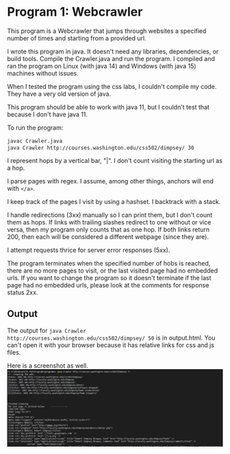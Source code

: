 # Program 1: Webcrawler

This program is a Webcrawler that jumps through websites a specified number of times and starting from a provided url.

I wrote this program in java. It doesn't need any libraries, dependencies, or build tools. Compile the Crawler.java and run the program. I compiled and ran the program on Linux (with java 14) and Windows (with java 15) machines without issues.

When I tested the program using the css labs, I couldn't compile my code. They have a very old version of java.

This program should be able to work with java 11, but I couldn't test that because I don't have java 11.

To run the program:

```
javac Crawler.java
java Crawler http://courses.washington.edu/css502/dimpsey/ 30
```

I represent hops by a vertical bar, "|". I don't count visiting the starting url as a hop.

I parse pages with regex. I assume, among other things, anchors will end with `</a>`.

I keep track of the pages I visit by using a hashset. I backtrack with a stack. 

I handle redirections (3xx) manually so I can print them, but I don't count them as hops. If links with trailing slashes redirect to one without or vice versa, then my program only counts that as one hop. If both links return 200, then each will be considered a different webpage (since they are).

I attempt requests thrice for server error responses (5xx).

The program terminates when the specified number of hobs is reached, there are no more pages to visit, or the last visited page had no embedded urls. If you want to change the program so it doesn't terminate if the last page had no embedded urls, please look at the comments for response status 2xx.

## Output
The output for ``` java Crawler http://courses.washington.edu/css502/dimpsey/ 50 ``` is in output.html. You can't open it with your browser because it has relative links for css and js files.

Here is a screenshot as well.
![](output.PNG)


